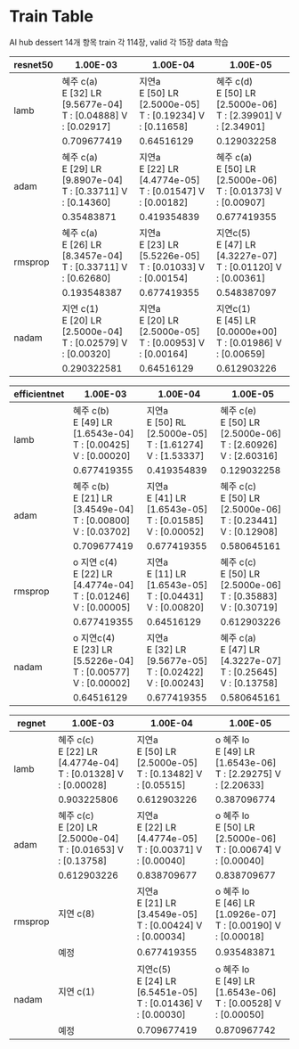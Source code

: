 # Train Table

AI hub dessert 14개 항목 train 각 114장, valid 각 15장 data 학습



<table>
<thead>
  <tr>
    <th>resnet50</th>
    <th>1.00E-03</th>
    <th>1.00E-04</th>
    <th>1.00E-05</th>
  </tr>
</thead>
<tbody>
  <tr>
    <td rowspan="2">lamb</td>
    <td>혜주 c(a) <br>    E [32] LR [9.5677e-04] <br>     T : [0.04888] V : [0.02917]</td>
    <td>지연a <br>E [50] LR [2.5000e-05]<br>T : [0.19234] V : [0.11658]</td>
    <td>혜주 c(d) <br>E [50] LR [2.5000e-06] <br>     T : [2.39901] V : [2.34901]</td>
  </tr>
  <tr>
    <td>0.709677419</td>
    <td>0.64516129</td>
    <td>0.129032258</td>
  </tr>
  <tr>
    <td rowspan="2">adam</td>
    <td>혜주 c(a)     <br>E [29] LR [9.8907e-04] <br>     T : [0.33711] V : [0.14360]</td>
    <td>지연a <br>E [22] LR [4.4774e-05]<br>T : [0.01547] V : [0.00182]</td>
    <td>혜주 c(a)     <br>E [50] LR [2.5000e-06] <br>     T : [0.01373] V : [0.00907]</td>
  </tr>
  <tr>
    <td>0.35483871</td>
    <td>0.419354839</td>
    <td>0.677419355</td>
  </tr>
  <tr>
    <td rowspan="2">rmsprop</td>
    <td>혜주 c(a)     <br>E [26] LR [8.3457e-04] <br>     T : [0.33711] V : [0.62680]</td>
    <td>지연a <br>E [23] LR [5.5226e-05] <br>T : [0.01033] V : [0.00154]</td>
    <td>지연c(5) <br>E [47] LR [4.3227e-07]<br>T : [0.01120] V : [0.00361]</td>
  </tr>
  <tr>
    <td>0.193548387</td>
    <td>0.677419355</td>
    <td>0.548387097</td>
  </tr>
  <tr>
    <td rowspan="2">nadam</td>
    <td>지연 c(1) <br>     E [20] LR [2.5000e-04]   <br>     T : [0.02579] V : [0.00320]</td>
    <td>지연a <br>E [20] LR [2.5000e-05] <br>T : [0.00953] V : [0.00164]</td>
    <td>지연c(1) <br>E [45] LR [0.0000e+00]<br>T : [0.01986] V : [0.00659]</td>
  </tr>
  <tr>
    <td>0.290322581</td>
    <td>0.64516129</td>
    <td>0.612903226</td>
  </tr>
</tbody>
</table>


<table>
<thead>
  <tr>
    <th>efficientnet</th>
    <th>1.00E-03</th>
    <th>1.00E-04</th>
    <th>1.00E-05</th>
  </tr>
</thead>
<tbody>
  <tr>
    <td rowspan="2">lamb</td>
    <td>혜주 c(b)     <br>E [49] LR [1.6543e-04] <br>     T : [0.00425] V : [0.00020]</td>
    <td>지연a <br>E [50] RL [2.5000e-05]<br>T : [1.61274] V : [1.53337]</td>
    <td>혜주 c(e) <br>E [50] LR [2.5000e-06]<br> T : [2.60926] V : [2.60316]</td>
  </tr>
  <tr>
    <td>0.677419355</td>
    <td>0.419354839</td>
    <td>0.129032258</td>
  </tr>
  <tr>
    <td rowspan="2">adam</td>
    <td>혜주 c(b)     <br>E [21] LR [3.4549e-04] <br>     T : [0.00800] V : [0.03702]</td>
    <td>지연a <br>E [41] LR [1.6543e-05]<br>T : [0.01585] V : [0.00052]</td>
    <td>혜주 c(c) <br>E [50] LR [2.5000e-06]<br> T : [0.23441] V : [0.12908]</td>
  </tr>
  <tr>
    <td>0.709677419</td>
    <td>0.677419355</td>
    <td>0.580645161</td>
  </tr>
  <tr>
    <td rowspan="2">rmsprop</td>
    <td>o 지연 c(4) <br>E [22] LR [4.4774e-04] <br>T : [0.01246] V : [0.00005]</td>
    <td>지연a <br>E [11] LR [1.6543e-05]<br>T : [0.04431] V : [0.00820]</td>
    <td>혜주 c(c)<br>     E [50] LR [2.5000e-06] <br>     T : [0.35883] V : [0.30719]</td>
  </tr>
  <tr>
    <td>0.677419355</td>
    <td>0.64516129</td>
    <td>0.612903226</td>
  </tr>
  <tr>
    <td rowspan="2">nadam</td>
    <td>o 지연c(4) <br>E [23] LR [5.5226e-04] <br>T : [0.00577] V : [0.00002]</td>
    <td>지연a <br>E [32] LR [9.5677e-05]<br>T : [0.02422] V : [0.00243]</td>
    <td>혜주 c(a)     <br>E [47] LR [4.3227e-07] <br>     T : [0.25645] V : [0.13758]</td>
  </tr>
  <tr>
    <td>0.64516129</td>
    <td>0.677419355</td>
    <td>0.580645161</td>
  </tr>
</tbody>
</table>


<table>
<thead>
  <tr>
    <th>regnet  </th>
    <th>1.00E-03</th>
    <th>1.00E-04</th>
    <th>1.00E-05</th>
  </tr>
</thead>
<tbody>
  <tr>
    <td rowspan="2">lamb</td>
    <td>혜주 c(c) <br>E [22] LR [4.4774e-04] <br>T : [0.01328] V : [0.00028]</td>
    <td> 지연a<br>E [50] LR [2.5000e-05]<br>T : [0.13482] V : [0.05515] </td>
    <td> o 혜주 lo <br>E [49] LR [1.6543e-06] <br>T : [2.29275] V : [2.20633]</td>
  </tr>
  <tr>
    <td>0.903225806</td>
    <td>0.612903226</td>
    <td>0.387096774</td>
  </tr>
  <tr>
    <td rowspan="2">adam</td>
    <td>혜주 c(c) <br>E [20] LR [2.5000e-04] <br>T : [0.01653] V : [0.13758]</td>
    <td> 지연a<br>E [22] LR [4.4774e-05] <br>T : [0.00371] V : [0.00040] </td>
    <td> o 혜주 lo <br>E [50] LR [2.5000e-06] <br>T : [0.00674] V : [0.00040]</td>
  </tr>
  <tr>
    <td>0.612903226</td>
    <td>0.838709677</td>
    <td>0.838709677</td>
  </tr>
  <tr>
    <td rowspan="2">rmsprop</td>
    <td>지연 c(8)        </td>
    <td> 지연a<br>E [21] LR [3.4549e-05]<br>T : [0.00424] V : [0.00034] </td>
    <td> o 혜주 lo <br>E [46] LR [1.0926e-07] <br>T : [0.00190] V : [0.00018]</td>
  </tr>
  <tr>
    <td>예정</td>
    <td>0.677419355</td>
    <td>0.935483871</td>
  </tr>
  <tr>
    <td rowspan="2"> nadam</td>
    <td>지연 c(1) </td>
    <td> 지연c(5)<br>E [24] LR [6.5451e-05]<br>T : [0.01436] V : [0.00030] </td>
    <td> o 혜주 lo<br>E [49] LR [1.6543e-06] <br>T : [0.00528] V : [0.00050] </td>
  </tr>
  <tr>
    <td>예정</td>
    <td>0.709677419</td>
    <td>0.870967742</td>
  </tr>
</tbody>
</table>
